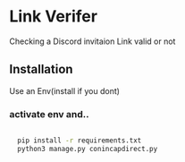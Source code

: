 
# Link Verifer

Checking a Discord invitaion Link valid or not



## Installation

Use an Env(install if you dont) 
### activate env and..
```bash

  pip install -r requirements.txt
  python3 manage.py conincapdirect.py
```
    